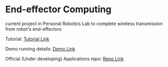 # End-effector Computing

current project in Personal Robotics Lab to complete wireless transmission from robot's end-effectors

Tutorial: [Tutorial Link](./wiki/end-effector-computing.md)

Demo running details: [Demo Link](./wiki/Intel-Joule-ADA-Perception-Demo.md)

Official (Under developing) Applications repo: [Repo Link](https://github.com/ramonidea/prl_wireless_perception)
